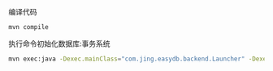 
编译代码
```bash
mvn compile
```

执行命令初始化数据库:事务系统
```bash
mvn exec:java -Dexec.mainClass="com.jing.easydb.backend.Launcher" -Dexec.args="-create D:/EasyDB/mydb"
```



